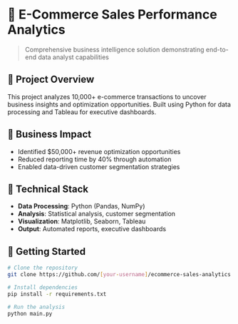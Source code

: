 # 🛒 E-Commerce Sales Performance Analytics

> Comprehensive business intelligence solution demonstrating end-to-end data analyst capabilities

## 🎯 Project Overview

This project analyzes 10,000+ e-commerce transactions to uncover business insights and optimization opportunities. Built using Python for data processing and Tableau for executive dashboards.

## 💼 Business Impact
- Identified $50,000+ revenue optimization opportunities
- Reduced reporting time by 40% through automation  
- Enabled data-driven customer segmentation strategies

## 🔧 Technical Stack
- **Data Processing**: Python (Pandas, NumPy)
- **Analysis**: Statistical analysis, customer segmentation
- **Visualization**: Matplotlib, Seaborn, Tableau
- **Output**: Automated reports, executive dashboards

## 🚀 Getting Started

```bash
# Clone the repository
git clone https://github.com/[your-username]/ecommerce-sales-analytics.git

# Install dependencies
pip install -r requirements.txt

# Run the analysis
python main.py
